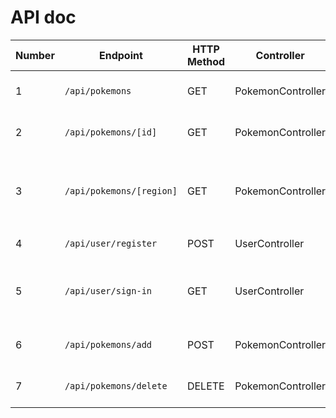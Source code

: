 # API doc

| Number | Endpoint | HTTP Method | Controller | Method  | Description | Data sent |
|--|--|--|--|--|--|--|
| 1 | `/api/pokemons` | GET | PokemonController | list() |  Get all pokemons datas | - |
| 2 | `/api/pokemons/[id]` | GET | PokemonController | find(id) | Get data from a `id` pokemon | – |
| 3 | `/api/pokemons/[region]` | GET | PokemonController | list(region) | Get all pokemons from a specific `region` datas | - |
| 4 | `/api/user/register`| POST | UserController | create | Create a new user | username, password |
| 5 | `/api/user/sign-in` | GET | UserController | find(id) | Check if a user with input credentials exist | - |
| 6 | `/api/pokemons/add` | POST | PokemonController | addToFavorite(userId, pokemonId) | Add a pokemon to team | user_id & pokemon_id |
| 7 | `/api/pokemons/delete` | DELETE | PokemonController | removeFromFavorite(userId, pokemonId) | Remove a pokemon from team | user_id & pokemon_id |  
